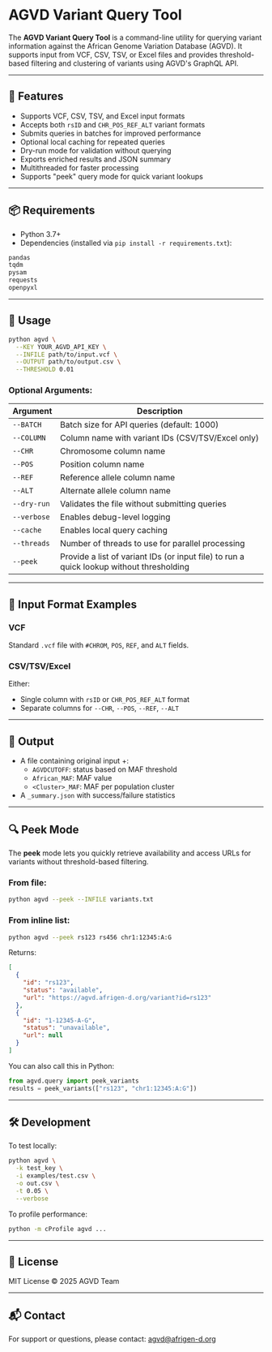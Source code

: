 # AGVD Variant Query Tool

The **AGVD Variant Query Tool** is a command-line utility for querying variant information against the African Genome Variation Database (AGVD). It supports input from VCF, CSV, TSV, or Excel files and provides threshold-based filtering and clustering of variants using AGVD's GraphQL API.

---

## 🚀 Features

- Supports VCF, CSV, TSV, and Excel input formats
- Accepts both `rsID` and `CHR_POS_REF_ALT` variant formats
- Submits queries in batches for improved performance
- Optional local caching for repeated queries
- Dry-run mode for validation without querying
- Exports enriched results and JSON summary
- Multithreaded for faster processing
- Supports "peek" query mode for quick variant lookups

---

## 📦 Requirements

- Python 3.7+
- Dependencies (installed via `pip install -r requirements.txt`):

```bash
pandas
tqdm
pysam
requests
openpyxl
```

---

## 🔧 Usage

```bash
python agvd \
  --KEY YOUR_AGVD_API_KEY \
  --INFILE path/to/input.vcf \
  --OUTPUT path/to/output.csv \
  --THRESHOLD 0.01
```

### Optional Arguments:

| Argument       | Description |
|----------------|-------------|
| `--BATCH`      | Batch size for API queries (default: 1000) |
| `--COLUMN`     | Column name with variant IDs (CSV/TSV/Excel only) |
| `--CHR`        | Chromosome column name |
| `--POS`        | Position column name |
| `--REF`        | Reference allele column name |
| `--ALT`        | Alternate allele column name |
| `--dry-run`    | Validates the file without submitting queries |
| `--verbose`    | Enables debug-level logging |
| `--cache`      | Enables local query caching |
| `--threads`    | Number of threads to use for parallel processing |
| `--peek`       | Provide a list of variant IDs (or input file) to run a quick lookup without thresholding |

---

## 📂 Input Format Examples

### VCF
Standard `.vcf` file with `#CHROM`, `POS`, `REF`, and `ALT` fields.

### CSV/TSV/Excel
Either:
- Single column with `rsID` or `CHR_POS_REF_ALT` format
- Separate columns for `--CHR`, `--POS`, `--REF`, `--ALT`

---

## 🧪 Output

- A file containing original input +:
  - `AGVDCUTOFF`: status based on MAF threshold
  - `African_MAF`: MAF value
  - `<Cluster>_MAF`: MAF per population cluster
- A `_summary.json` with success/failure statistics

---

## 🔍 Peek Mode

The **peek** mode lets you quickly retrieve availability and access URLs for variants without threshold-based filtering.

### From file:
```bash
python agvd --peek --INFILE variants.txt
```

### From inline list:
```bash
python agvd --peek rs123 rs456 chr1:12345:A:G
```

Returns:
```json
[
  {
    "id": "rs123",
    "status": "available",
    "url": "https://agvd.afrigen-d.org/variant?id=rs123"
  },
  {
    "id": "1-12345-A-G",
    "status": "unavailable",
    "url": null
  }
]
```

You can also call this in Python:
```python
from agvd.query import peek_variants
results = peek_variants(["rs123", "chr1:12345:A:G"])
```

---

## 🛠 Development

To test locally:

```bash
python agvd \
  -k test_key \
  -i examples/test.csv \
  -o out.csv \
  -t 0.05 \
  --verbose
```

To profile performance:
```bash
python -m cProfile agvd ...
```

---

## 🧾 License

MIT License © 2025 AGVD Team

---

## 📬 Contact

For support or questions, please contact: [agvd@afrigen-d.org](mailto:agvd@afrigen-d.org)
